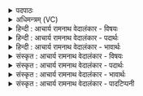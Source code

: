 <details><summary>पदपाठः</summary>

उ꣣त꣢। नः꣣। गो꣡म꣢꣯तीः। इ꣡षः꣢꣯। वि꣡श्वाः꣢꣯। अ꣣र्ष। परिष्टु꣡भः꣢। प꣣रि। स्तु꣡भः꣢꣯। गृ꣣णानः꣢। ज꣣म꣡द꣢ग्निना। ज꣡म꣢त्। अ꣣ग्निना। १०६३।
</details>

<details><summary>अधिमन्त्रम् (VC)</summary>

- पवमानः सोमः
- जमदग्निर्भार्गवः
- गायत्री
- षड्जः
</details>

<details><summary>हिन्दी : आचार्य रामनाथ वेदालंकार - विषयः</summary>

आगे फिर वही विषय है।
</details>

<details><summary>हिन्दी : आचार्य रामनाथ वेदालंकार - पदार्थः</summary>

पदार्थान्वयभाषाः -  (उत) और हे सोम अर्थात् विद्वान् आचार्य ! (जमदग्निना) समित्पाणि अग्निहोत्री शिष्यवर्ग से (गृणानः) स्तुति किये जाते हुए आप (नः) हम शिष्यों को (गोमतीः) वेदवाणी से युक्त, (परिष्टुभः) सहारा देनेवाली (विश्वाः) सब (इषः) अभीष्ट अपरा तथा परा नामक विद्याएँ (अर्ष) प्रदान करो,पढ़ाओ ॥३॥
</details>

<details><summary>हिन्दी : आचार्य रामनाथ वेदालंकार - भावार्थः</summary>

भावार्थभाषाः -  आचार्य का भली-भाँति सत्कार करके,उसके पास से अध्यात्म विज्ञान और भौतिक विज्ञान सम्पूर्ण निष्ठा के साथ ग्रहण करके,विद्वान् होकर शिष्य समाज में ज्ञान का विस्तार करें ॥३॥
</details>

<details><summary>संस्कृत : आचार्य रामनाथ वेदालंकार - विषयः</summary>

अथ पुनः स एव विषय उच्यते।
</details>

<details><summary>संस्कृत : आचार्य रामनाथ वेदालंकार - पदार्थः</summary>

पदार्थान्वयभाषाः -  (उत) अपि च,हे सोम विद्वन् आचार्य ! (जमदग्निना) समित्पाणिना प्रज्वलिताग्निना शिष्यगणेन (गृणानः) स्तूयमानः त्वम् (नः) शिष्येभ्योऽस्मभ्यम् (गोमतीः) वेदवाग्युक्ताः (परिष्टुभः) आश्रयप्रदायिनी (विश्वाः) सर्वाः (इषः) अभीष्टाः अपरापराख्याः विद्याः (अर्ष) प्रयच्छ,अध्यापय ॥३॥
</details>

<details><summary>संस्कृत : आचार्य रामनाथ वेदालंकार - भावार्थः</summary>

भावार्थभाषाः -  आचार्यं सम्यक् सत्कृत्य तत्सकाशादध्यात्मविज्ञानानि भौतिकविज्ञानानि चापि सम्पूर्णनिष्ठया गृहीत्वा विद्वांसो भूत्वा शिष्याः समाजे ज्ञानं विस्तारयेयुः ॥३॥
</details>

<details><summary>संस्कृत : आचार्य रामनाथ वेदालंकार - पादटिप्पनी</summary>

टिप्पणी:   १. ऋ० ९।६२।२४।
</details>